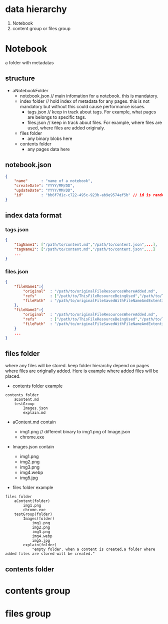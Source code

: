 # data hierarchy
1. Notebook
2. content group or files group

# Notebook
 a folder with metadatas

## structure
- aNotebookFolder
    - notebook.json // main infomation for a notebook. this is mandatory.
    - index folder  // hold index of metadata for any pages. this is not mandatory but without this could cause performance issues.
        - tags.json    // keep in track about tags. For example, what pages are belongs to specific tags.
        - files.json   // keep in track about files. For example, where files are used, where files are added originaly. 
    - files folder
        - any binary blobs here
    - contents folder
        - any pages data here

## notebook.json
```json
{
    "name"      : "name of a notebook",
    "createDate": "YYYY/MM/DD",
    "updateDate": "YYYY/MM/DD",
    "id"        : "bb6f7d1c-c722-495c-923b-ab9e9574ef5b" // id is random uuid
}
```

## index data format
### tags.json
```json
{
    "tagName1": ["/path/to/content.md","/path/to/content.json",...],
    "tagName2": ["/path/to/content.md","/path/to/content.json",...]
    ...
}
```

### files.json
```json
{
    "fileName1":{
        "original"  : "/path/to/originalFileResourcesWhereAdded.md",
        "refs"      : ["/path/to/ThisFileResourceBeingUsed","/path/to/ThisFileResourceBeingUsed1"...],
        "filePath"  : "/path/to/originalFileSavedWithFileNameAndExtention"
    },
    "fileName2":{
        "original"  : "/path/to/originalFileResourcesWhereAdded.md",
        "refs"      : ["/path/to/ThisFileResourceBeingUsed","/path/to/ThisFileResourceBeingUsed1"...],
        "filePath"  : "/path/to/originalFileSavedWithFileNameAndExtention"
    }
    ...
}
```

## files folder
 where any files will be stored. keep folder hierarchy depend on pages where files are originally added. Here is example where added files will be placed.

- contents folder example
```
contents folder
    aContent.md
    testGroup
        Images.json
        explain.md
```
- aContent.md contain
    - img1.png  // different binary to img1.png of Image.json 
    - chrome.exe

- Images.json contain
    - img1.png
    - img2.png
    - img3.png
    - img4.webp
    - img5.jpg

- files folder example
```
files folder
    aContent(folder)
        img1.png
        chrome.exe
    testGroup(folder)
        Images(folder)
            img1.png
            img2.png
            img3.png
            img4.webp
            img5.jpg
        explain(folder)
            "empty folder. when a content is created,a folder where added files are stored will be created."
```



## contents folder






# contents group

# files group






